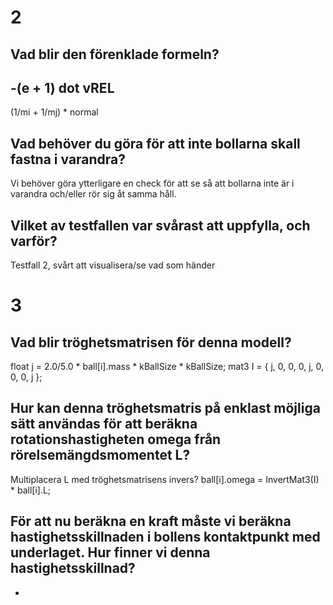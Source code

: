 # 2

## Vad blir den förenklade formeln?

  -(e + 1) dot vREL
----------------------
(1/mi + 1/mj) * normal

## Vad behöver du göra för att inte bollarna skall fastna i varandra?

Vi behöver göra ytterligare en check för att se så att bollarna inte är i varandra och/eller rör sig åt samma håll.

## Vilket av testfallen var svårast att uppfylla, och varför?

Testfall 2, svårt att visualisera/se vad som händer

# 3

## Vad blir tröghetsmatrisen för denna modell?

float j = 2.0/5.0 * ball[i].mass * kBallSize * kBallSize;
mat3 I = { j, 0, 0, 
		   0, j, 0, 
		   0, 0, j };

## Hur kan denna tröghetsmatris på enklast möjliga sätt användas för att beräkna rotationshastigheten omega från rörelsemängdsmomentet L?

Multiplacera L med tröghetsmatrisens invers?
ball[i].omega = InvertMat3(I) * ball[i].L;

## För att nu beräkna en kraft måste vi beräkna hastighetsskillnaden i bollens kontaktpunkt med underlaget. Hur finner vi denna hastighetsskillnad?

-